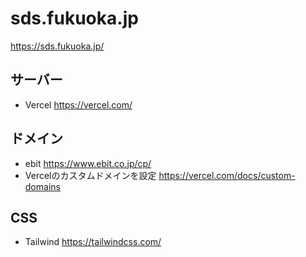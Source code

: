 # sds.fukuoka.jp

https://sds.fukuoka.jp/

## サーバー
- Vercel https://vercel.com/

## ドメイン
- ebit https://www.ebit.co.jp/cp/
- Vercelのカスタムドメインを設定 https://vercel.com/docs/custom-domains

## CSS
- Tailwind https://tailwindcss.com/
